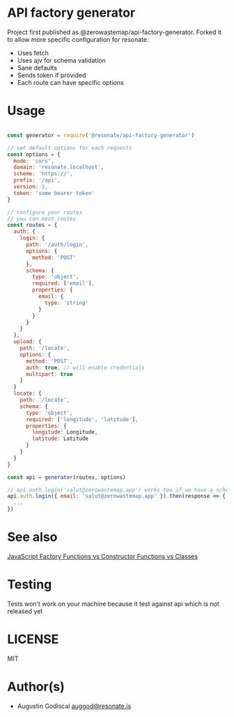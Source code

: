 # API factory generator

Project first published as @zerowastemap/api-factory-generator. Forked it to allow more specific configuration for resonate.

- Uses fetch
- Uses ajv for schema validation
- Sane defaults
- Sends token if provided
- Each route can have specific options

# Usage

```javascript

const generator = require('@resonate/api-factory-generator')

// set default options for each requests
const options = {
  mode: 'cors',
  domain: 'resonate.localhost',
  scheme: 'https://',
  prefix: '/api',
  version: 1,
  token: 'some bearer token'
}

// configure your routes
// you can nest routes
const routes = {
  auth: {
    login: {
      path: '/auth/login',
      options: {
        method: 'POST'
      },
      schema: {
        type: 'object',
        required: ['email'],
        properties: {
          email: {
            type: 'string'
          }
        }
      }
    }
  },
  upload: {
    path: '/locate',
    options: {
      method: 'POST',
      auth: true, // will enable credentials
      multipart: true
    }
  }
  locate: {
    path: '/locate',
    schema: {
      type: 'object',
      required: ['longitude', 'latitude'],
      properties: {
        longitude: Longitude,
        latitude: Latitude
      }
    }
  }
}

const api = generator(routes, options) 

// api.auth.login('salut@zerowastemap.app') works too if we have a schema
api.auth.login({ email: 'salut@zerowastemap.app' }).then(response => {
  ...
})

```

# See also

[JavaScript Factory Functions vs Constructor Functions vs Classes](https://medium.com/javascript-scene/javascript-factory-functions-vs-constructor-functions-vs-classes-2f22ceddf33e)

# Testing

Tests won't work on your machine because it test against api which is not released yet

# LICENSE

MIT

# Author(s)

- Augustin Godiscal <auggod@resonate.is>
